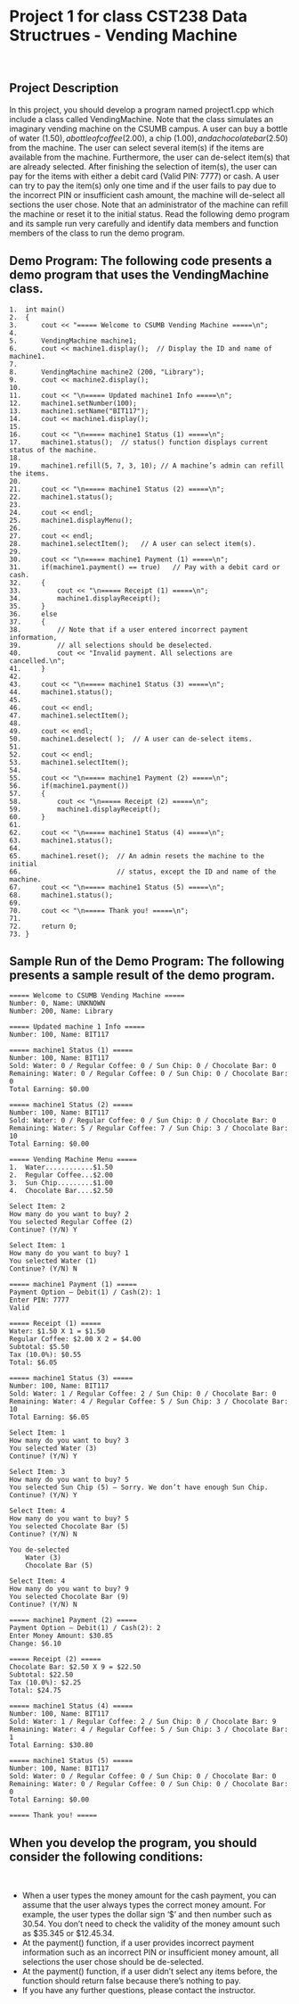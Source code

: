 # Project 1 for class CST238 Data Structrues - Vending Machine
<br>

## Project Description
In this project, you should develop a program named project1.cpp which include a class called VendingMachine. Note that the class simulates an imaginary vending machine on the CSUMB campus. 
A user can buy a bottle of water ($1.50), a bottle of coffee ($2.00), a chip ($1.00), and a chocolate bar ($2.50) from the machine. The user can select several item(s) if the items are available from the machine. Furthermore, the user can de-select item(s) that are already selected. 
After finishing the selection of item(s), the user can pay for the items with either a debit card (Valid PIN: 7777) or cash. A user can try to pay the item(s) only one time and if the user fails to pay due to the incorrect PIN or insufficient cash amount, the machine will de-select all sections the user chose. 
Note that an administrator of the machine can refill the machine or reset it to the initial status.
Read the following demo program and its sample run very carefully and identify data members and function members of the class to run the demo program.

## Demo Program: The following code presents a demo program that uses the VendingMachine class.

```
1.	int main()
2.	{
3.	    cout << "===== Welcome to CSUMB Vending Machine =====\n";
4.	
5.	    VendingMachine machine1;
6.	    cout << machine1.display();  // Display the ID and name of machine1.
7.	
8.	    VendingMachine machine2 (200, "Library"); 
9.	    cout << machine2.display();
10.	
11.	    cout << "\n===== Updated machine1 Info =====\n";
12.	    machine1.setNumber(100);
13.	    machine1.setName("BIT117");
14.	    cout << machine1.display(); 
15.	
16.	    cout << "\n===== machine1 Status (1) =====\n";
17.	    machine1.status();  // status() function displays current status of the machine.
18.	
19.	    machine1.refill(5, 7, 3, 10); // A machine’s admin can refill the items.
20.	
21.	    cout << "\n===== machine1 Status (2) =====\n";
22.	    machine1.status();
23.	
24.	    cout << endl;
25.	    machine1.displayMenu();
26.	
27.	    cout << endl;
28.	    machine1.selectItem();   // A user can select item(s).
29.	
30.	    cout << "\n===== machine1 Payment (1) =====\n";
31.	    if(machine1.payment() == true)   // Pay with a debit card or cash.
32.	    {
33.	        cout << "\n===== Receipt (1) =====\n";
34.	        machine1.displayReceipt();
35.	    }
36.	    else 
37.	    {
38.	        // Note that if a user entered incorrect payment information,
39.	        // all selections should be deselected.
40.	        cout << "Invalid payment. All selections are cancelled.\n";
41.	    }
42.	
43.	    cout << "\n===== machine1 Status (3) =====\n";
44.	    machine1.status();
45.	
46.	    cout << endl;
47.	    machine1.selectItem();
48.	
49.	    cout << endl;
50.	    machine1.deselect( );  // A user can de-select items.
51.	
52.	    cout << endl;
53.	    machine1.selectItem();
54.	
55.	    cout << "\n===== machine1 Payment (2) =====\n";
56.	    if(machine1.payment())
57.	    {
58.	        cout << "\n===== Receipt (2) =====\n";
59.	        machine1.displayReceipt();
60.	    }
61.	
62.	    cout << "\n===== machine1 Status (4) =====\n";
63.	    machine1.status();
64.	
65.	    machine1.reset();  // An admin resets the machine to the initial 
66.	                       // status, except the ID and name of the machine.
67.	    cout << "\n===== machine1 Status (5) =====\n";
68.	    machine1.status();
69.	
70.	    cout << "\n===== Thank you! =====\n";
71.	
72.	    return 0;
73.	}
```

## Sample Run of the Demo Program: The following presents a sample result of the demo program.
```
===== Welcome to CSUMB Vending Machine =====
Number: 0, Name: UNKNOWN
Number: 200, Name: Library

===== Updated machine 1 Info =====
Number: 100, Name: BIT117

===== machine1 Status (1) =====
Number: 100, Name: BIT117
Sold: Water: 0 / Regular Coffee: 0 / Sun Chip: 0 / Chocolate Bar: 0
Remaining: Water: 0 / Regular Coffee: 0 / Sun Chip: 0 / Chocolate Bar: 0
Total Earning: $0.00

===== machine1 Status (2) =====
Number: 100, Name: BIT117
Sold: Water: 0 / Regular Coffee: 0 / Sun Chip: 0 / Chocolate Bar: 0
Remaining: Water: 5 / Regular Coffee: 7 / Sun Chip: 3 / Chocolate Bar: 10
Total Earning: $0.00

===== Vending Machine Menu =====
1.	Water............$1.50
2.	Regular Coffee...$2.00
3.	Sun Chip.........$1.00
4.	Chocolate Bar....$2.50

Select Item: 2
How many do you want to buy? 2
You selected Regular Coffee (2)
Continue? (Y/N) Y

Select Item: 1
How many do you want to buy? 1
You selected Water (1)
Continue? (Y/N) N

===== machine1 Payment (1) =====
Payment Option – Debit(1) / Cash(2): 1
Enter PIN: 7777
Valid

===== Receipt (1) =====
Water: $1.50 X 1 = $1.50
Regular Coffee: $2.00 X 2 = $4.00
Subtotal: $5.50
Tax (10.0%): $0.55
Total: $6.05

===== machine1 Status (3) =====
Number: 100, Name: BIT117
Sold: Water: 1 / Regular Coffee: 2 / Sun Chip: 0 / Chocolate Bar: 0
Remaining: Water: 4 / Regular Coffee: 5 / Sun Chip: 3 / Chocolate Bar: 10
Total Earning: $6.05

Select Item: 1
How many do you want to buy? 3
You selected Water (3)
Continue? (Y/N) Y

Select Item: 3
How many do you want to buy? 5
You selected Sun Chip (5) – Sorry. We don’t have enough Sun Chip.
Continue? (Y/N) Y

Select Item: 4
How many do you want to buy? 5
You selected Chocolate Bar (5)
Continue? (Y/N) N

You de-selected 
    Water (3)
    Chocolate Bar (5)

Select Item: 4
How many do you want to buy? 9
You selected Chocolate Bar (9)
Continue? (Y/N) N

===== machine1 Payment (2) =====
Payment Option – Debit(1) / Cash(2): 2
Enter Money Amount: $30.85
Change: $6.10

===== Receipt (2) =====
Chocolate Bar: $2.50 X 9 = $22.50
Subtotal: $22.50
Tax (10.0%): $2.25
Total: $24.75

===== machine1 Status (4) =====
Number: 100, Name: BIT117
Sold: Water: 1 / Regular Coffee: 2 / Sun Chip: 0 / Chocolate Bar: 9
Remaining: Water: 4 / Regular Coffee: 5 / Sun Chip: 3 / Chocolate Bar: 1
Total Earning: $30.80

===== machine1 Status (5) =====
Number: 100, Name: BIT117
Sold: Water: 0 / Regular Coffee: 0 / Sun Chip: 0 / Chocolate Bar: 0
Remaining: Water: 0 / Regular Coffee: 0 / Sun Chip: 0 / Chocolate Bar: 0
Total Earning: $0.00

===== Thank you! =====
```

## When you develop the program, you should consider the following conditions:
<br>
<ul>
    <li>When a user types the money amount for the cash payment, you can assume that the user always types the correct money amount. For example, the user types the dollar sign ‘$’ and then number such as 30.54. You don’t need to check the validity of the money amount such as $35.345 or $12.45.34.</li>
    <li>At the payment() function, if a user provides incorrect payment information such as an incorrect PIN or insufficient money amount, all selections the user chose should be de-selected.</li>
    <li>At the payment() function, if a user didn’t select any items before, the function should return false because there’s nothing to pay.</li>
    <li>If you have any further questions, please contact the instructor.</li>
 </ul>
